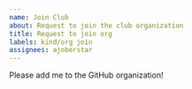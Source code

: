 ```yaml
---
name: Join Club
about: Request to join the club organization
title: Request to join org
labels: kind/org join
assignees: ajoberstar
---
```


Please add me to the GitHub organization!
